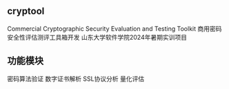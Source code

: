 ## cryptool
Commercial Cryptographic Security Evaluation and Testing Toolkit
商用密码安全性评估测评工具箱开发
山东大学软件学院2024年暑期实训项目

## 功能模块
密码算法验证
数字证书解析
SSL协议分析
量化评估
